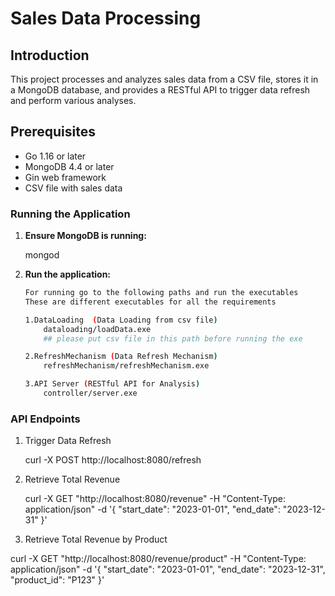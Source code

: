 # Sales Data Processing 

## Introduction

This project processes and analyzes sales data from a CSV file, stores it in a MongoDB database, and provides a RESTful API to trigger data refresh and perform various analyses.

## Prerequisites

- Go 1.16 or later
- MongoDB 4.4 or later
- Gin web framework
- CSV file with sales data 
      

### Running the Application

1. **Ensure MongoDB is running:**

    mongod

2. **Run the application:**

    ```sh
    For running go to the following paths and run the executables
    These are different executables for all the requirements

    1.DataLoading  (Data Loading from csv file)
        dataloading/loadData.exe
        ## please put csv file in this path before running the exe
    
    2.RefreshMechanism (Data Refresh Mechanism)
        refreshMechanism/refreshMechanism.exe

    3.API Server (RESTful API for Analysis)
        controller/server.exe
   ```

### API Endpoints

1. Trigger Data Refresh

    curl -X POST http://localhost:8080/refresh

2. Retrieve Total Revenue

   curl -X GET "http://localhost:8080/revenue" -H "Content-Type: application/json" -d '{
    "start_date": "2023-01-01",
    "end_date": "2023-12-31"
     }'

3.  Retrieve Total Revenue by Product

   curl -X GET "http://localhost:8080/revenue/product" -H "Content-Type: application/json" -d '{
    "start_date": "2023-01-01",
    "end_date": "2023-12-31",
    "product_id": "P123"
}'
